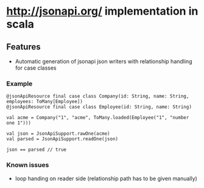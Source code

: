# http://jsonapi.org/ implementation in scala

## Features
* Automatic generation of jsonapi json writers with relationship handling for case classes


### Example
```
@jsonApiResource final case class Company(id: String, name: String, employees: ToMany[Employee])
@jsonApiResource final case class Employee(id: String, name: String)

val acme = Company("1", "acme", ToMany.loaded(Employee("1", "number one 1")))

val json = JsonApiSupport.rawOne(acme)
val parsed = JsonApiSupport.readOne(json)

json == parsed // true

```

### Known issues
  * loop handing on reader side (relationship path has to be given manually)